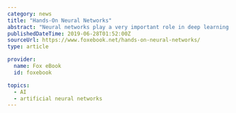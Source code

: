 ```yaml
---
category: news
title: "Hands-On Neural Networks"
abstract: "Neural networks play a very important role in deep learning and artificial intelligence (AI), with applications in a wide variety of domains, right from medical diagnosis, to financial forecasting, and even machine diagnostics. Hands-On Neural Networks is ..."
publishedDateTime: 2019-06-28T01:52:00Z
sourceUrl: https://www.foxebook.net/hands-on-neural-networks/
type: article

provider:
  name: Fox eBook
  id: foxebook

topics:
  - AI
  - artificial neural networks
---
```

